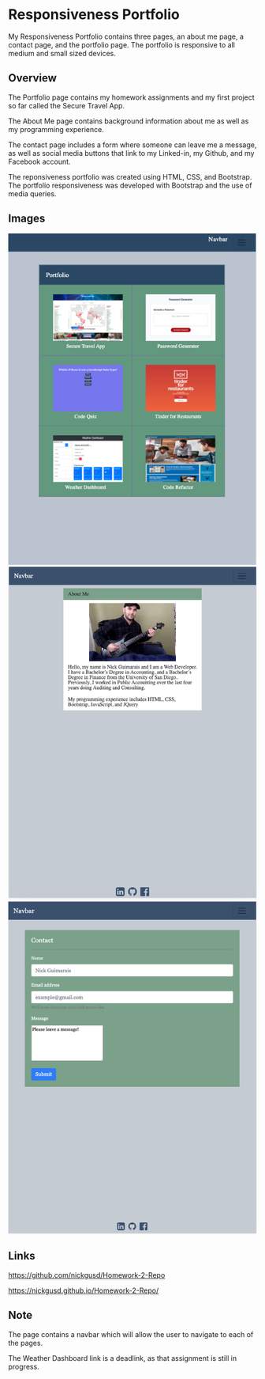 # Responsiveness Portfolio

My Responsiveness Portfolio contains three pages, an about me page, a contact page, and the portfolio page. The portfolio is responsive to all medium and small sized devices. 


## Overview

The Portfolio page contains my homework assignments and my first project so far called the Secure Travel App. 

The About Me page contains background information about me as well as my programming experience. 

The contact page includes a form where someone can leave me a message, as well as social media buttons that link to my Linked-in, my Github, and my Facebook account. 

The reponsiveness portfolio was created using HTML, CSS, and Bootstrap. The portfolio responsiveness was developed with Bootstrap and the use of media queries. 


## Images

<img src="portfolio.jpg" alt="portfolio">

<img src="about-me.jpg" alt="about-me">

<img src="contact.jpg" alt="contact">


## Links

 https://github.com/nickgusd/Homework-2-Repo

 https://nickgusd.github.io/Homework-2-Repo/

## Note

The page contains a navbar which will allow the user to navigate to each of the pages.

The Weather Dashboard link is a deadlink, as that assignment is still in progress. 